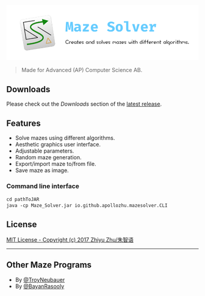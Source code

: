 ![Maze Solver](./res/GitHub.png)

> Made for Advanced (AP) Computer Science AB.

## Downloads

Please check out the *Downloads* section of the [latest release](https://github.com/ApolloZhu/Maze-Solver/releases/latest).

## Features

- Solve mazes using different algorithms.
- Aesthetic graphics user interface.
- Adjustable parameters.
- Random maze generation.
- Export/import maze to/from file.
- Save maze as image.

### Command line interface

```batch
cd pathToJAR
java -cp Maze_Solver.jar io.github.apollozhu.mazesolver.CLI
```

## License

[MIT License - Copyright (c) 2017 Zhiyu Zhu/朱智语](./LICENSE)

----

## Other Maze Programs
- By [@TroyNeubauer](https://github.com/TroyNeubauer/Maze-Solver)
- By [@BayanRasooly](https://github.com/BayanRasooly/Adv-CS)
